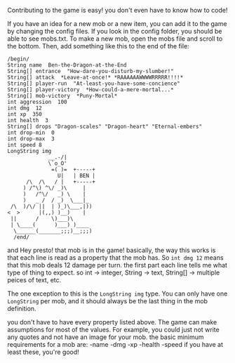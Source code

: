 Contributing to the game is easy! you don't even have to know how to code!

If you have an idea for a new mob or a new item, you can add it to the game by changing the config files.
If you look in the config folder, you should be able to see mobs.txt.
To make a new mob, open the mobs file and scroll to the bottom. Then, add something like this to the end of the file:

```
/begin/
String name  Ben-the-Dragon-at-the-End
String[] entrance  "How-dare-you-disturb-my-slumber!"
String[] attack  *Leave-at-once!* *RAAAAAAWWWWRRRRR!!!!*
String[] player-run  "At-least-you-have-some-concience"
String[] player-victory  *How-could-a-mere-mortal...*
String[] mob-victory  *Puny-Mortal*
int aggression  100
int dmg  12
int xp  350
int health  3
String[] drops "Dragon-scales" "Dragon-heart" "Eternal-embers"
int drop-min  0
int drop-max  3
int speed 8
LongString img
             __.-/|
             \`o_O'
              =( )=  +-----+
                U|   | BEN |
      /\  /\   / |   +-----+
     ) /^\) ^\/ _)\     |
     )   /^\/   _) \    |
     )   _ /  / _)  \___|_
 /\  )/\/ ||  | )_)\___,|))
<  >      |(,,) )__)    |
 ||      /    \)___)\
 | \____(      )___) )____
  \______(_______;;;)__;;;)
  /end/
  ```
and Hey presto! that mob is in the game!
basically, the way this works is that each line is read as a property that the mob has. So `int dmg 12` means that this mob deals 12 damage per turn.
the first part each line tells me what type of thing to expect. so int -> integer, String -> text, String[] -> multiple peices of text, etc.

The one exception to this is the `LongString img` type. You can only have one `LongString` per mob, and it should always be the last thing in the mob definition.

you don't have to have every property listed above. The game can make assumptions for most of the values. For example, you could just not write any quotes and not have an image for your mob.
the basic minimum requirements for a mob are:
-name
-dmg
-xp
-health
-speed
if you have at least these, you're good!
